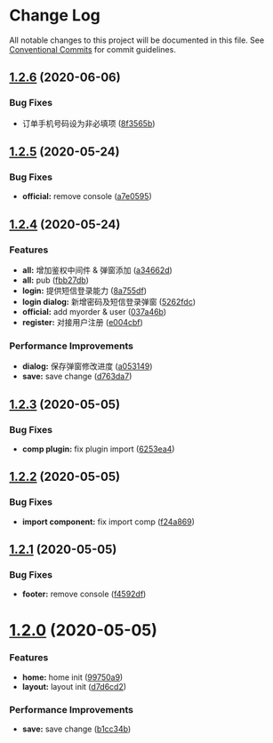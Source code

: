 # Change Log

All notable changes to this project will be documented in this file.
See [Conventional Commits](https://conventionalcommits.org) for commit guidelines.

## [1.2.6](https://github.com/AgilityJin/jhkz_fe/compare/@jhkz/official@1.2.5...@jhkz/official@1.2.6) (2020-06-06)


### Bug Fixes

* 订单手机号码设为非必填项 ([8f3565b](https://github.com/AgilityJin/jhkz_fe/commit/8f3565b4d0079c0736b7aa12e955b7c4be28f8e4))






## [1.2.5](https://github.com/AgilityJin/jhkz_fe/compare/@jhkz/official@1.2.4...@jhkz/official@1.2.5) (2020-05-24)


### Bug Fixes

* **official:** remove console ([a7e0595](https://github.com/AgilityJin/jhkz_fe/commit/a7e059531887fd38d6d025c9cc33fc2bb96ffd7a))





## [1.2.4](https://github.com/AgilityJin/jhkz_fe/compare/@jhkz/official@1.2.3...@jhkz/official@1.2.4) (2020-05-24)


### Features

* **all:** 增加鉴权中间件 & 弹窗添加 ([a34662d](https://github.com/AgilityJin/jhkz_fe/commit/a34662da38daff76a7325b129fd3afc7cc18f8c2))
* **all:** pub ([fbb27db](https://github.com/AgilityJin/jhkz_fe/commit/fbb27db4ec152b8cc565d14a6b87fec55ecb3490))
* **login:** 提供短信登录能力 ([8a755df](https://github.com/AgilityJin/jhkz_fe/commit/8a755dff16ac13886e6358eef181bdb2f0343679))
* **login dialog:** 新增密码及短信登录弹窗 ([5262fdc](https://github.com/AgilityJin/jhkz_fe/commit/5262fdcaf089ea4a2cace4841022780c0a32394b))
* **official:** add myorder & user ([037a46b](https://github.com/AgilityJin/jhkz_fe/commit/037a46b2ac76586b646e86588f1242cd78c57944))
* **register:** 对接用户注册 ([e004cbf](https://github.com/AgilityJin/jhkz_fe/commit/e004cbf133c23e2e780fd67892de01dc954336b6))


### Performance Improvements

* **dialog:** 保存弹窗修改进度 ([a053149](https://github.com/AgilityJin/jhkz_fe/commit/a053149e2ba4077a729eb35457d692008af8c0d3))
* **save:** save change ([d763da7](https://github.com/AgilityJin/jhkz_fe/commit/d763da7963f45f2c1971e2a0dbe3b042a2eef584))





## [1.2.3](https://github.com/AgilityJin/jhkz_fe/compare/@jhkz/official@1.2.2...@jhkz/official@1.2.3) (2020-05-05)


### Bug Fixes

* **comp plugin:** fix plugin import ([6253ea4](https://github.com/AgilityJin/jhkz_fe/commit/6253ea4727d76c39d4afbdb58b67e87f487c2a10))





## [1.2.2](https://github.com/AgilityJin/jhkz_fe/compare/@jhkz/official@1.2.1...@jhkz/official@1.2.2) (2020-05-05)


### Bug Fixes

* **import component:** fix import comp ([f24a869](https://github.com/AgilityJin/jhkz_fe/commit/f24a869031921397047825ac25fc3f854eb5374c))





## [1.2.1](https://github.com/AgilityJin/jhkz_fe/compare/@jhkz/official@1.2.0...@jhkz/official@1.2.1) (2020-05-05)


### Bug Fixes

* **footer:** remove console ([f4592df](https://github.com/AgilityJin/jhkz_fe/commit/f4592df6e3059205e0579d0bfff40370515e8dae))





# [1.2.0](https://github.com/AgilityJin/jhkz_fe/compare/@jhkz/official@1.1.0...@jhkz/official@1.2.0) (2020-05-05)


### Features

* **home:** home init ([99750a9](https://github.com/AgilityJin/jhkz_fe/commit/99750a9269a20b0b5e6add5cb20f17f98638a643))
* **layout:** layout init ([d7d6cd2](https://github.com/AgilityJin/jhkz_fe/commit/d7d6cd206f0c8db41f3403a432beb11cd8e57dbf))


### Performance Improvements

* **save:** save change ([b1cc34b](https://github.com/AgilityJin/jhkz_fe/commit/b1cc34b1db1041baf5018c3711a54abf20e7d61b))
